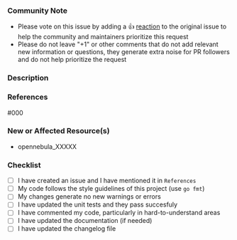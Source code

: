 <!--- Please keep this note for the community --->

### Community Note

- Please vote on this issue by adding a 👍 [reaction](https://blog.github.com/2016-03-10-add-reactions-to-pull-requests-issues-and-comments/) to the original issue to help the community and maintainers prioritize this request
- Please do not leave "+1" or other comments that do not add relevant new information or questions, they generate extra noise for PR followers and do not help prioritize the request

<!--- Thank you for keeping this note for the community --->

### Description

<!--- Please leave a helpful description of the PR here. --->

### References

#000

### New or Affected Resource(s)

<!--- Please list the new or affected resources and data sources. --->

- opennebula_XXXXX

### Checklist

<!--- Please check you didn't forgot a step to help us merging this PR. --->

- [ ] I have created an issue and I have mentioned it in `References`
- [ ] My code follows the style guidelines of this project (use `go fmt`)
- [ ] My changes generate no new warnings or errors
- [ ] I have updated the unit tests and they pass succesfuly
- [ ] I have commented my code, particularly in hard-to-understand areas
- [ ] I have updated the documentation (if needed)
- [ ] I have updated the changelog file

